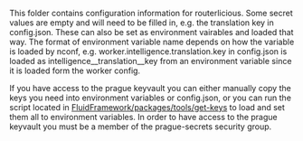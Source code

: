This folder contains configuration information for routerlicious. Some secret values are empty and will need to be filled in, e.g. the translation key in config.json. These can also be set as environment vairables and loaded that way. The format of environment variable name depends on how the variable is loaded by nconf, e.g. worker.intelligence.translation.key in config.json is loaded as intelligence__translation__key from an environment variable since it is loaded form the worker config.

If you have access to the prague keyvault you can either manually copy the keys you need into environment variables or config.json, or you can run the script located in [FluidFramework/packages/tools/get-keys](../../../tools/get-keys) to load and set them all to environment variables. In order to have access to the prague keyvault you must be a member of the prague-secrets security group.